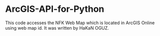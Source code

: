 # ArcGIS-API-for-Python
This code accesses the NFK Web Map which is located in ArcGIS Online using web map id. It was written by HaKaN OGUZ.

